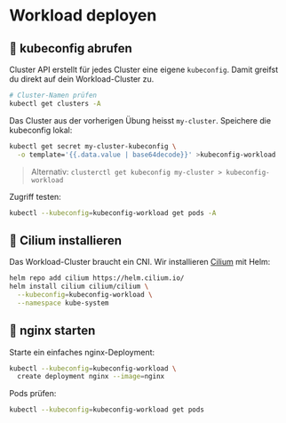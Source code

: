 # Workload deployen

## 📁 kubeconfig abrufen

Cluster API erstellt für jedes Cluster eine eigene `kubeconfig`.
Damit greifst du direkt auf dein Workload-Cluster zu.

```bash
# Cluster-Namen prüfen
kubectl get clusters -A
```

Das Cluster aus der vorherigen Übung heisst `my-cluster`.
Speichere die kubeconfig lokal:

```bash
kubectl get secret my-cluster-kubeconfig \
  -o template='{{.data.value | base64decode}}' >kubeconfig-workload
```

> Alternativ: `clusterctl get kubeconfig my-cluster > kubeconfig-workload`

Zugriff testen:

```bash
kubectl --kubeconfig=kubeconfig-workload get pods -A
```

## 🐝 Cilium installieren

Das Workload-Cluster braucht ein CNI.
Wir installieren [Cilium](https://cilium.io/) mit Helm:

```bash
helm repo add cilium https://helm.cilium.io/
helm install cilium cilium/cilium \
  --kubeconfig=kubeconfig-workload \
  --namespace kube-system
```

## 🛜 nginx starten

Starte ein einfaches nginx-Deployment:

```bash
kubectl --kubeconfig=kubeconfig-workload \
  create deployment nginx --image=nginx
```

Pods prüfen:

```bash
kubectl --kubeconfig=kubeconfig-workload get pods
```
